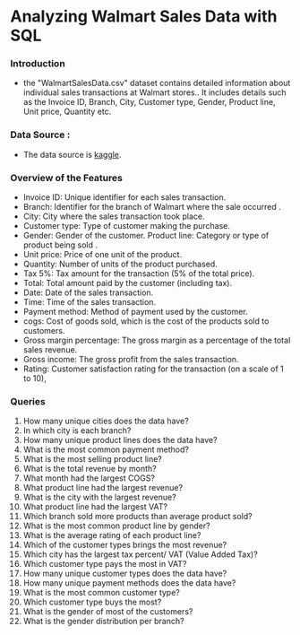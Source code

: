 # Analyzing Walmart Sales Data with SQL
### Introduction

* the "WalmartSalesData.csv" dataset contains detailed information about individual sales transactions at Walmart stores.. It includes details such as the Invoice ID, Branch, City, Customer type, Gender, Product line, Unit price, Quantity etc.
### Data Source :
* The data source is [kaggle](https://www.kaggle.com/datasets/priyanshgoantiya/walmartsalesdata-csv/data).
### Overview of the Features
* Invoice ID: Unique identifier for each sales transaction.
* Branch: Identifier for the branch of Walmart where the sale occurred .
* City: City where the sales transaction took place.
* Customer type: Type of customer making the purchase.
* Gender: Gender of the customer.
Product line: Category or type of product being sold .
* Unit price: Price of one unit of the product.
* Quantity: Number of units of the product purchased.
* Tax 5%: Tax amount for the transaction (5% of the total price).
* Total: Total amount paid by the customer (including tax).
* Date: Date of the sales transaction.
* Time: Time of the sales transaction.
* Payment method: Method of payment used by the customer. 
* cogs: Cost of goods sold, which is the cost of the products sold to customers.
* Gross margin percentage: The gross margin as a percentage of the total sales revenue.
* Gross income: The gross profit from the sales transaction.
* Rating: Customer satisfaction rating for the transaction (on a scale of 1 to 10),
### Queries
1. How many unique cities does the data have?
2. In which city is each branch?
3.  How many unique product lines does the data have?
4.  What is the most common payment method?
5.  What is the most selling product line?
6.  What is the total revenue by month?
7.  What month had the largest COGS?
8.  What product line had the largest revenue?
9.  What is the city with the largest revenue?
10.  What product line had the largest VAT?
11.  Which branch sold more products than average product sold?
12.  What is the most common product line by gender?
13.   What is the average rating of each product line?
14.    Which of the customer types brings the most revenue?
15.  Which city has the largest tax percent/ VAT (Value Added Tax)?
16.  Which customer type pays the most in VAT?
17. How many unique customer types does the data have?
18. How many unique payment methods does the data have?
19.  What is the most common customer type?
20.  Which customer type buys the most?
21.  What is the gender of most of the customers?
22. What is the gender distribution per branch?




